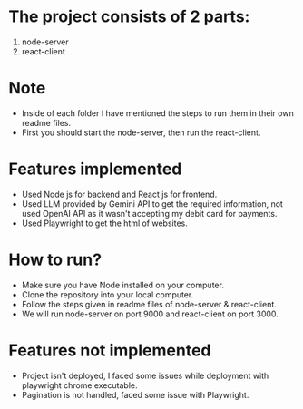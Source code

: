 # The project consists of 2 parts:

1. node-server
2. react-client

# Note

- Inside of each folder I have mentioned the steps to run them in their own readme files.
- First you should start the node-server, then run the react-client.

# Features implemented

- Used Node js for backend and React js for frontend.
- Used LLM provided by Gemini API to get the required information, not used OpenAI API as it wasn't accepting my debit card for payments.
- Used Playwright to get the html of websites.

# How to run?

- Make sure you have Node installed on your computer.
- Clone the repository into your local computer.
- Follow the steps given in readme files of node-server & react-client.
- We will run node-server on port 9000 and react-client on port 3000.

# Features not implemented

- Project isn't deployed, I faced some issues while deployment with playwright chrome executable.
- Pagination is not handled, faced some issue with Playwright.
